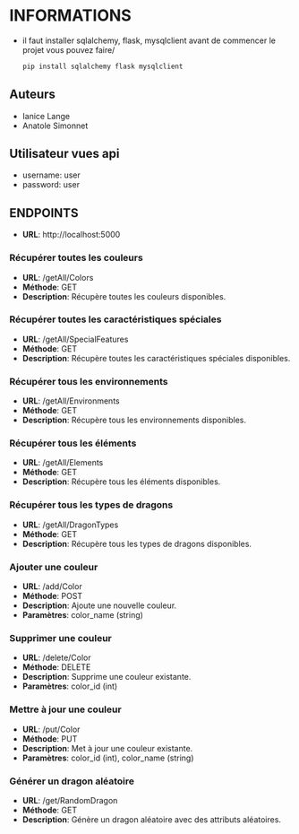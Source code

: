 # INFORMATIONS
- il faut installer sqlalchemy, flask, mysqlclient avant de commencer le projet vous pouvez faire/
  ```bash
  pip install sqlalchemy flask mysqlclient
  ```
## Auteurs
- Ianice Lange
- Anatole Simonnet

## Utilisateur vues api
- username: user
- password: user

## ENDPOINTS
- **URL**: http://localhost:5000
### Récupérer toutes les couleurs
- **URL**: /getAll/Colors
- **Méthode**: GET
- **Description**: Récupère toutes les couleurs disponibles.

### Récupérer toutes les caractéristiques spéciales
- **URL**: /getAll/SpecialFeatures
- **Méthode**: GET
- **Description**: Récupère toutes les caractéristiques spéciales disponibles.

### Récupérer tous les environnements
- **URL**: /getAll/Environments
- **Méthode**: GET
- **Description**: Récupère tous les environnements disponibles.

### Récupérer tous les éléments
- **URL**: /getAll/Elements
- **Méthode**: GET
- **Description**: Récupère tous les éléments disponibles.

### Récupérer tous les types de dragons
- **URL**: /getAll/DragonTypes
- **Méthode**: GET
- **Description**: Récupère tous les types de dragons disponibles.

### Ajouter une couleur
- **URL**: /add/Color
- **Méthode**: POST
- **Description**: Ajoute une nouvelle couleur.
- **Paramètres**: color_name (string)

### Supprimer une couleur
- **URL**: /delete/Color
- **Méthode**: DELETE
- **Description**: Supprime une couleur existante.
- **Paramètres**: color_id (int)

### Mettre à jour une couleur
- **URL**: /put/Color
- **Méthode**: PUT
- **Description**: Met à jour une couleur existante.
- **Paramètres**: color_id (int), color_name (string)

### Générer un dragon aléatoire
- **URL**: /get/RandomDragon
- **Méthode**: GET
- **Description**: Génère un dragon aléatoire avec des attributs aléatoires.
